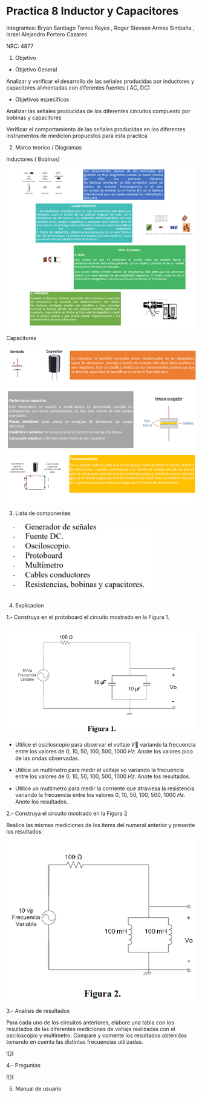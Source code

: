# Practica 8 Inductor y Capacitores
Integrantes: Bryan Santiago Torres Reyes , Roger Steveen Armas Simbaña , Israel Alejandro Portero Cazares

NRC:  4877

1.  Objetivo

* Objetivo General

Analizar y verificar  el  desarrollo de las señales producidas por  inductores y capacitores alimentadas con diferentes fuentes  ( AC, DC)


*  Objetivos especificos 

Analizar las señales producidas de los diferentes circuitos compuesto por bobinas  y capacitores 

Verificar el comportamiento  de las señales producidas en los  diferentes instrumentos de medicion propuestos  para esta practica


2. Marco teorico  / Diagramas

Inductores ( Bobinas)

![](https://github.com/iaportero/Practica-8-Inductor-y-Capacitor/blob/main/Imagenes/ima%201.png)


Capacitores

![](https://github.com/iaportero/Practica-8-Inductor-y-Capacitor/blob/main/Imagenes/ima%202.png)

3.  Lista de componentes

![](https://github.com/iaportero/Practica-8-Inductor-y-Capacitor/blob/main/Imagenes/ima%203.png)

4.  Explicacion

1.- Construya en el protoboard el circuito mostrado en la Figura 1.

![](https://github.com/iaportero/Practica-8-Inductor-y-Capacitor/blob/main/Imagenes/ima%204.png)


*  Utilice el osciloscopio para observar el voltaje 𝑉􀯢 variando la frecuencia entre los
valores de 0, 10, 50, 100, 500, 1000 𝐻𝑧. Anote los valores pico de las ondas observadas.

*  Utilice un multímetro para medir el voltaje  vo  variando la frecuencia entre los valores
de 0, 10, 50, 100, 500, 1000 𝐻𝑧. Anote los resultados.


*  Utilice un multímetro para medir la corriente que atraviesa la resistencia variando la
frecuencia entre los valores 0, 10, 50, 100, 500, 1000 𝐻𝑧. Anote los resultados.


2.- Construya el circuito mostrado en la Figura 2

Realice las mismas mediciones de los ítems del numeral anterior y presente los resultados.

![](https://github.com/iaportero/Practica-8-Inductor-y-Capacitor/blob/main/Imagenes/ima%205.png)


3.-  Analisis de resultados

Para cada uno de los circuitos anteriores, elabore una tabla con los resultados de las
diferentes mediciones de voltaje realizadas con el osciloscopio y multímetro. Compare y
comente los resultados obtenidos tomando en cuenta las distintas frecuencias utilizadas.


![](


4.-   Preguntas 


![](


5. Manual de usuario























